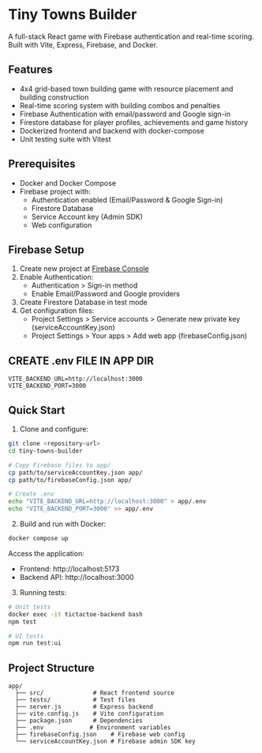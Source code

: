 # Tiny Towns Builder

A full-stack React game with Firebase authentication and real-time scoring. Built with Vite, Express, Firebase, and Docker.

## Features

- 4x4 grid-based town building game with resource placement and building construction
- Real-time scoring system with building combos and penalties 
- Firebase Authentication with email/password and Google sign-in
- Firestore database for player profiles, achievements and game history
- Dockerized frontend and backend with docker-compose
- Unit testing suite with Vitest

## Prerequisites

- Docker and Docker Compose
- Firebase project with:
  - Authentication enabled (Email/Password & Google Sign-in) 
  - Firestore Database
  - Service Account key (Admin SDK)
  - Web configuration

## Firebase Setup

1. Create new project at [Firebase Console](https://console.firebase.google.com)
2. Enable Authentication:
   - Authentication > Sign-in method
   - Enable Email/Password and Google providers
3. Create Firestore Database in test mode
4. Get configuration files:
   - Project Settings > Service accounts > Generate new private key (serviceAccountKey.json)
   - Project Settings > Your apps > Add web app (firebaseConfig.json)
  

## CREATE .env FILE IN APP DIR
```
VITE_BACKEND_URL=http://localhost:3000
VITE_BACKEND_PORT=3000
```

## Quick Start

1. Clone and configure:

```bash
git clone <repository-url>
cd tiny-towns-builder

# Copy Firebase files to app/
cp path/to/serviceAccountKey.json app/
cp path/to/firebaseConfig.json app/

# Create .env
echo "VITE_BACKEND_URL=http://localhost:3000" > app/.env
echo "VITE_BACKEND_PORT=3000" >> app/.env
```

2. Build and run with Docker:

```bash
docker compose up 
```

Access the application:
- Frontend: http://localhost:5173  
- Backend API: http://localhost:3000

3. Running tests:

```bash
# Unit tests
docker exec -it tictactoe-backend bash
npm test

# UI tests
npm run test:ui
```

## Project Structure

```
app/
  ├── src/              # React frontend source
  ├── tests/            # Test files
  ├── server.js         # Express backend
  ├── vite.config.js    # Vite configuration  
  ├── package.json      # Dependencies
  ├── .env             # Environment variables
  ├── firebaseConfig.json    # Firebase web config
  └── serviceAccountKey.json # Firebase admin SDK key
```


